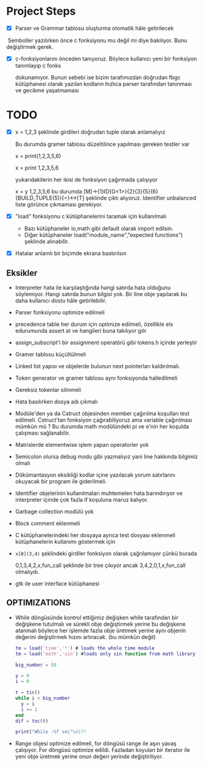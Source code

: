 # Project Steps

- [x] Parser ve Grammar tablosu oluşturma otomatik hâle getirilecek


​	Semboller yazılırken önce c fonksiyonu mu değil mi diye bakılıyor. Bunu değiştirmek gerek.

- [x] c-fonksiyonlarını önceden tanıyoruz. Böylece kullanıcı yeni bir fonksiyon tanımlayıp c fonks 

  dokunamıyor. Bunun sebebi ise bizim tarafımızdan doğrudan fbgc kütüphanesi olarak yazılan kodların hızlıca parser tarafından tanınması ve gecikme yaşatmaması
  
  



# TODO

- [x] x = 1,2,3 şeklinde girdileri doğrudan tuple olarak anlamalıyız

  Bu durumda gramer tablosu düzeltilince yapılması gereken testler var

  x = print(1,2,3,5,6)

  x = print 1,2,3,5,6

  yukarıdakilerin her ikisi de fonksiyon çağırmada çalışıyor

  x = y 1,2,3,5,6 bu durumda  [M]->{1}ID{G<1>}{2}{3}{5}{6}{BUILD_TUPLE(5)}{=}<->[T] şeklinde çıktı alıyoruz. Identifier unbalanced liste görünce çıkmaması gerekiyor.

- [x] "load" fonksiyonu c kütüphanelerini taramak için kullanılmalı

  - Bazı kütüphaneler io,math gibi default olarak import edilsin.
  - Diğer kütüphaneler load("module_name","expected functions") şeklinde alınabilir.

- [x] Hatalar anlamlı bir biçimde ekrana bastırılsın



## Eksikler

- Interpreter hata ile karşılaştığında hangi satırda hata olduğunu söylemiyor. Hangi satırda bunun bilgisi yok. Bir line obje yapılarak bu daha kullanıcı dostu hâle getirilebilir.

- Parser fonksiyonu optimize edilmeli

- precedence table her durum için optimize edilmeli, özellikle els edurumunda assert at ve hangileri buna takılıyor gör

- assign_subscript'i bir assignment operatörü gibi tokens.h içinde yerleştir

- Gramer tablosu küçültülmeli

- Linked list yapısı ve objelerde bulunun next pointerları kaldırılmalı.

- Token generator ve gramer tablosu aynı fonksiyonda halledilmeli

- Gereksiz tokenlar silinmeli

- Hata basılırken dosya adı çıkmalı

- Modüle'den ya da Cstruct objesinden member çağırılma koşulları test edilmeli. Cstruct'tan fonksiyon çağırabiliyoruz ama variable çağırılması mümkün mü ? Bu durumda math modülündeki pi ve e'nin her koşulda çalışması sağlanabilir.

- Matrislerde elementwise işlem yapan operatorler yok

- Semicolon olursa debug modu gibi yazmalıyız yani line hakkında bilgimiz olmalı

- Dökümantasyon eksikliği kodlar içine yazılacak yorum satırlarını okuyacak bir program ile giderilmeli.

- Identifier objelerinin kullanılmaları muhtemelen hata barındırıyor ve interpreter içinde çok fazla if koşuluna maruz kalıyor.

- Garbage collection modülü yok

- Block comment eklenmeli

- C kütüphanelerindeki her dosyaya ayrıca test dosyası eklenmeli kütüphanelerin kullanımı göstermek için

- `x[0](3,4)` şeklindeki girdiler fonksiyon olarak çağrılamıyor çünkü burada 

  0,1,3,4,2,x,fun_call şeklinde bir tree çıkıyor ancak 3,4,2,0,1,x,fun_call olmalıydı.

- gtk ile user interface kütüphanesi









## OPTIMIZATIONS

- While döngüsünde kontrol ettiğimiz değişken while tarafından bir değişkene tutulmalı ve sürekli obje değiştirmek yerine bu değişkene atanmalı böylece her işlemde fazla obje üretmek yerine aynı objenin değerini değiştirmek hızını artıracak. (bu mümkün değil)

  ```matlab
  tm = load('time','*') # loads the whole time module
  tm = load('math','sin') #loads only sin function from math library
  
  big_number = 50
  
  y = 0
  i = 0
  
  t = tic()
  while i < big_number
  	y = i
  	i += 1
  end
  dif = toc(t)
  
  print("While :%f sec"%dif)
  ```

  

- Range objesi optimize edilmeli, for döngüsü range ile aşırı yavaş çalışıyor. For döngüsü optimize edildi. Fazladan koyulan bir iterator ile yeni obje üretmek yerine onun değeri yerinde değiştiriliyor.



